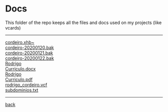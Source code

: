 # Docs
This folder of the repo keeps all the files and docs used on my projects (like vcards)

---------------------------
[cordeiro.xhb~](cordeiro.xhb~)<br>
[cordeiro-20200120.bak](cordeiro-20200120.bak)<br>
[cordeiro-20200121.bak](cordeiro-20200121.bak)<br>
[cordeiro-20200122.bak](cordeiro-20200122.bak)<br>
[Rodrigo](Rodrigo)<br>
[Curriculo.docx](Curriculo.docx)<br>
[Rodrigo](Rodrigo)<br>
[Curriculo.pdf](Curriculo.pdf)<br>
[rodrigo_cordeiro.vcf](rodrigo_cordeiro.vcf)<br>
[subdominios.txt](subdominios.txt)<br>

---------------------------

[back](../)
